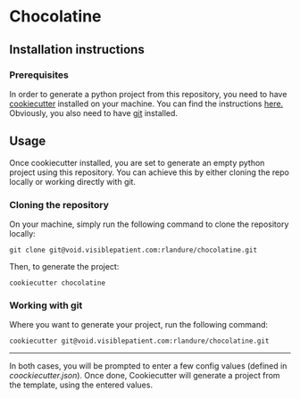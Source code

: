 # Chocolatine

## Installation instructions

### Prerequisites

In order to generate a python project from this repository, you need to 
have [cookiecutter](https://github.com/cookiecutter/cookiecutter) installed 
on your machine. You can find the instructions [here.](https://cookiecutter.readthedocs.io/en/stable/installation.html#install-cookiecutter)
Obviously, you also need to have [git](https://git-scm.com/book/en/v2/Getting-Started-Installing-Git)
installed.

## Usage

Once cookiecutter installed, you are set to generate an empty python project
using this repository. You can achieve this by either cloning the repo 
locally or working directly with git.

### Cloning the repository

On your machine, simply run the following command to clone the repository
locally:

````shell
git clone git@void.visiblepatient.com:rlandure/chocolatine.git
````

Then, to generate the project:

````shell
cookiecutter chocolatine
````

### Working with git

Where you want to generate your project, run the following command:

````shell
cookiecutter git@void.visiblepatient.com:rlandure/chocolatine.git
````

---

In both cases, you will be prompted to enter a few config values (defined
in *coockiecutter.json*). Once done, Cookiecutter will generate a project 
from the template, using the entered values.
